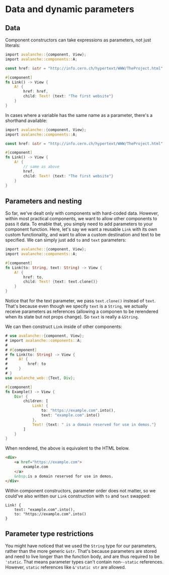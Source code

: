 # Data and dynamic parameters

## Data

Component constructors can take expressions as parameters, not just literals:

```rust
import avalanche::{component, View};
import avalanche::components::A;

const href: &str = "http://info.cern.ch/hypertext/WWW/TheProject.html";

#[component]
fn Link() -> View {
    A! {
        href: href,
        child: Text! {text: "The first website"}
    }
}
```

In cases where a variable has the same name as a parameter, there's a shorthand available:

```rust
import avalanche::{component, View};
import avalanche::components::A;

const href: &str = "http://info.cern.ch/hypertext/WWW/TheProject.html";

#[component]
fn Link() -> View {
    A! {
        // same as above
        href,
        child: Text! {text: "The first website"}
    }
}
```

## Parameters and nesting

So far, we've dealt only with components with hard-coded data. However, within most practical components, we want to allow other components to pass it data.
To enable that, you simply need to add parameters to your component function. Here, let's say we want a reusable `Link` with its own custom functionality,
and want to allow a custom destination and text to be specified. We can simply just add `to` and `text` parameters:

```rust
import avalanche::{component, View};
import avalanche::components::A;

#[component]
fn Link(to: String, text: String) -> View {
    A! {
        href: to,
        child: Text! {text: text.clone()}
    }
}
```

Notice that for the text parameter, we pass `text.clone()` instead of `text`. That's because even though we specify `text` is a `String`,
we actually receive parameters as references (allowing a componen to be rerendered when its state but not props change). So `text` is really a `&String`.

We can then construct `Link` inside of other components:

```rust
# use avalanche::{component, View};
# import avalanche::components::A;
# 
# #[component]
# fn Link(to: String) -> View {
#     A! {
#         href: to
#     }
# }
use avalanche_web::{Text, Div};

#[component]
fn Example() -> View {
    Div! {
        children: [
            Link! {
                to: "https://example.com".into(),
                text: "example.com".into()
            },
            Text! {text: " is a domain reserved for use in demos."}
        ]
    }
}
```

When rendered, the above is equivalent to the HTML below.
```html
<div>
    <a href="https://example.com">
        example.com
    </a>
    &nbsp;is a domain reserved for use in demos.
</div>
```

Within component constructors, parameter order does not matter, so we could've also written our `Link` construction with `to` and `text` swapped:
```
Link! {
    text: "example.com".into(),
    to: "https://example.com".into()
}
```

## Parameter type restrictions

You might have noticed that we used the `String` type for our parameters, rather than the more generic `&str`. That's because 
parameters are stored and need to live longer than the function body, and are thus required to be `'static`. That means
parameter types can't contain non-`-static` references. However, `static` references like `&'static str` are allowed.
